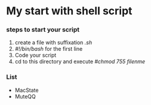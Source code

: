 # My start with shell script

### steps to start your script


1. create a file with suffixation *.sh*
2. *#!/bin/bash* for the first line
3. Code your script
4. cd to this directory and execute *#chmod 755 filenme*

### List

- MacState
- MuteQQ